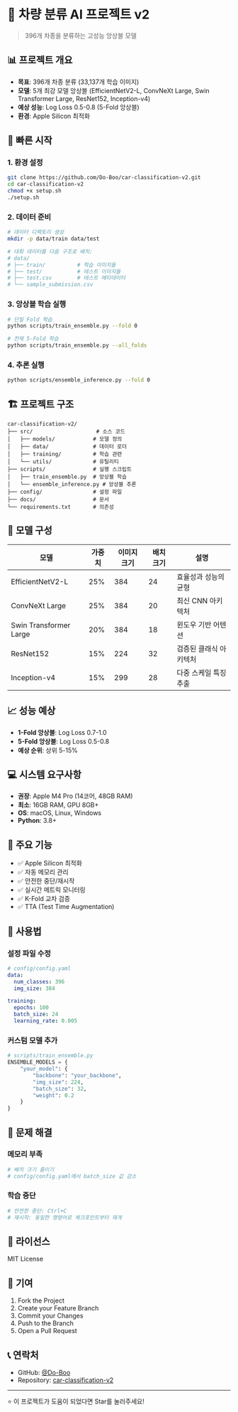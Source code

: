 # 🚗 차량 분류 AI 프로젝트 v2

> 396개 차종을 분류하는 고성능 앙상블 모델

## 📊 프로젝트 개요

- **목표**: 396개 차종 분류 (33,137개 학습 이미지)
- **모델**: 5개 최강 모델 앙상블 (EfficientNetV2-L, ConvNeXt Large, Swin Transformer Large, ResNet152, Inception-v4)
- **예상 성능**: Log Loss 0.5-0.8 (5-Fold 앙상블)
- **환경**: Apple Silicon 최적화

## 🚀 빠른 시작

### 1. 환경 설정
```bash
git clone https://github.com/Do-Boo/car-classification-v2.git
cd car-classification-v2
chmod +x setup.sh
./setup.sh
```

### 2. 데이터 준비
```bash
# 데이터 디렉토리 생성
mkdir -p data/train data/test

# 대회 데이터를 다음 구조로 배치:
# data/
# ├── train/          # 학습 이미지들
# ├── test/           # 테스트 이미지들
# ├── test.csv        # 테스트 메타데이터
# └── sample_submission.csv
```

### 3. 앙상블 학습 실행
```bash
# 단일 Fold 학습
python scripts/train_ensemble.py --fold 0

# 전체 5-Fold 학습
python scripts/train_ensemble.py --all_folds
```

### 4. 추론 실행
```bash
python scripts/ensemble_inference.py --fold 0
```

## 🏗️ 프로젝트 구조

```
car-classification-v2/
├── src/                    # 소스 코드
│   ├── models/            # 모델 정의
│   ├── data/              # 데이터 로더
│   ├── training/          # 학습 관련
│   └── utils/             # 유틸리티
├── scripts/               # 실행 스크립트
│   ├── train_ensemble.py  # 앙상블 학습
│   └── ensemble_inference.py # 앙상블 추론
├── config/                # 설정 파일
├── docs/                  # 문서
└── requirements.txt       # 의존성
```

## 🎯 모델 구성

| 모델 | 가중치 | 이미지 크기 | 배치 크기 | 설명 |
|------|--------|-------------|-----------|------|
| EfficientNetV2-L | 25% | 384 | 24 | 효율성과 성능의 균형 |
| ConvNeXt Large | 25% | 384 | 20 | 최신 CNN 아키텍처 |
| Swin Transformer Large | 20% | 384 | 18 | 윈도우 기반 어텐션 |
| ResNet152 | 15% | 224 | 32 | 검증된 클래식 아키텍처 |
| Inception-v4 | 15% | 299 | 28 | 다중 스케일 특징 추출 |

## 📈 성능 예상

- **1-Fold 앙상블**: Log Loss 0.7-1.0
- **5-Fold 앙상블**: Log Loss 0.5-0.8
- **예상 순위**: 상위 5-15%

## 💻 시스템 요구사항

- **권장**: Apple M4 Pro (14코어, 48GB RAM)
- **최소**: 16GB RAM, GPU 8GB+
- **OS**: macOS, Linux, Windows
- **Python**: 3.8+

## 🔧 주요 기능

- ✅ Apple Silicon 최적화
- ✅ 자동 메모리 관리
- ✅ 안전한 중단/재시작
- ✅ 실시간 메트릭 모니터링
- ✅ K-Fold 교차 검증
- ✅ TTA (Test Time Augmentation)

## 📝 사용법

### 설정 파일 수정
```yaml
# config/config.yaml
data:
  num_classes: 396
  img_size: 384

training:
  epochs: 100
  batch_size: 24
  learning_rate: 0.005
```

### 커스텀 모델 추가
```python
# scripts/train_ensemble.py
ENSEMBLE_MODELS = {
    "your_model": {
        "backbone": "your_backbone",
        "img_size": 224,
        "batch_size": 32,
        "weight": 0.2
    }
}
```

## 🐛 문제 해결

### 메모리 부족
```bash
# 배치 크기 줄이기
# config/config.yaml에서 batch_size 값 감소
```

### 학습 중단
```bash
# 안전한 중단: Ctrl+C
# 재시작: 동일한 명령어로 체크포인트부터 재개
```

## 📄 라이선스

MIT License

## 🤝 기여

1. Fork the Project
2. Create your Feature Branch
3. Commit your Changes
4. Push to the Branch
5. Open a Pull Request

## 📞 연락처

- GitHub: [@Do-Boo](https://github.com/Do-Boo)
- Repository: [car-classification-v2](https://github.com/Do-Boo/car-classification-v2)

---

⭐ 이 프로젝트가 도움이 되었다면 Star를 눌러주세요!
